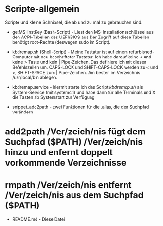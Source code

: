 # Scripte-allgemein

Scripte und kleine Schnipsel, die ab und zu mal zu gebrauchen sind.

- getMS-InstKey (Bash-Script) - Liest den MS-Installationsschlüssel aus den ACPI-Tabellen des UEFI/BIOS aus
Der Zugriff auf diese Tabellen benötigt root-Rechte (deswegen sudo im Script).

- kbdremap.sh (Shell-Script) - Meine Tastatur ist auf einem refurbished-Computer mit neu beschrifteter Tastatur. 
Ich habe darauf keine < und keine > Taste und kein | Pipe-Zeichen. Das definiere ich mit diesen Befehlszeilen um. 
CAPS-LOCK und SHIFT-CAPS-LOCK werden zu < und >, SHIFT-SPACE zum | Pipe-Zeichen. 
Am besten im Verzeichnis /usr/local/bin ablegen.

- kbdremap.service - hiermit starte ich das Script _kbdremap.sh_ als System-Service (mit systemctl) und 
habe dann für alle Terminals und X die Tasten ab Systemstart zur Verfügung

- snippet_add2path - zwei Funktionen für die .alias, die den Suchpfad verändern
# add2path /Ver/zeich/nis fügt dem Suchpfad ($PATH) /Ver/zeich/nis hinzu und enfernt doppelt vorkommende Verzeichnisse
# rmpath /Ver/zeich/nis entfernt /Ver/zeich/nis aus dem Suchpfad ($PATH)

- README.md - Diese Datei
